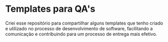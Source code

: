# Templates para QA's

Criei esse repositório para compartilhar alguns templates que tenho criado e utilizado no processo de desenvolvimento de software, facilitando a comunicação e contribuindo para um processo de entrega mais efetivo.
